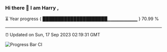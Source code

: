 ### Hi there 👋 I am Harry , 

⏳ Year progress { █████████████████████▁▁▁▁▁▁▁▁▁ } 70.99 %

---

⏰ Updated on Sun, 17 Sep 2023 02:19:31 GMT

![Progress Bar CI](https://github.com/duykhang68/duykhang68/workflows/Progress%20Bar%20CI/badge.svg)

